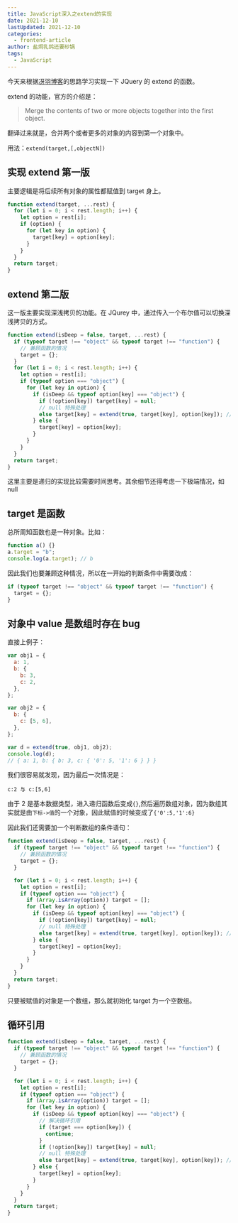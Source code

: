 ```yaml
---
title: JavaScript深入之extend的实现
date: 2021-12-10
lastUpdated: 2021-12-10
categories:
  - frontend-article
author: 盐焗乳鸽还要砂锅
tags:
  - JavaScript
---
```


今天来根据[冴羽博客](https://github.com/mqyqingfeng/Blog)的思路学习实现一下 JQuery 的 extend 的函数。

extend 的功能，官方的介绍是：

> Merge the contents of two or more objects together into the first object.

翻译过来就是，合并两个或者更多的对象的内容到第一个对象中。

用法：`extend(target,[,objectN])`

## 实现 extend 第一版

主要逻辑是将后续所有对象的属性都赋值到 target 身上。

```js
function extend(target, ...rest) {
  for (let i = 0; i < rest.length; i++) {
    let option = rest[i];
    if (option) {
      for (let key in option) {
        target[key] = option[key];
      }
    }
  }
  return target;
}
```

## extend 第二版

这一版主要实现深浅拷贝的功能。在 JQurey 中，通过传入一个布尔值可以切换深浅拷贝的方式。

```js
function extend(isDeep = false, target, ...rest) {
  if (typeof target !== "object" && typeof target !== "function") {
    // 兼顾函数的情况
    target = {};
  }
  for (let i = 0; i < rest.length; i++) {
    let option = rest[i];
    if (typeof option === "object") {
      for (let key in option) {
        if (isDeep && typeof option[key] === "object") {
          if (!option[key]) target[key] = null;
          // null 特殊处理
          else target[key] = extend(true, target[key], option[key]); // 递归实现：将value重新赋值
        } else {
          target[key] = option[key];
        }
      }
    }
  }
  return target;
}
```

这里主要是递归的实现比较需要时间思考。其余细节还得考虑一下极端情况，如 null

## target 是函数

总所周知函数也是一种对象。比如：

```js
function a() {}
a.target = "b";
console.log(a.target); // b
```

因此我们也要兼顾这种情况，所以在一开始的判断条件中需要改成：

```js
if (typeof target !== "object" && typeof target !== "function") {
  target = {};
}
```

## 对象中 value 是数组时存在 bug

直接上例子：

```js
var obj1 = {
  a: 1,
  b: {
    b: 3,
    c: 2,
  },
};

var obj2 = {
  b: {
    c: [5, 6],
  },
};

var d = extend(true, obj1, obj2);
console.log(d);
// { a: 1, b: { b: 3, c: { '0': 5, '1': 6 } } }
```

我们很容易就发现，因为最后一次情况是：

```
c:2 与 c:[5,6]
```

由于 2 是基本数据类型，进入递归函数后变成`{}`,然后遍历数组对象，因为数组其实就是由`下标->值`的一个对象，因此赋值的时候变成了`{'0':5,'1':6}`

因此我们还需要加一个判断数组的条件语句：

```js
function extend(isDeep = false, target, ...rest) {
  if (typeof target !== "object" && typeof target !== "function") {
    // 兼顾函数的情况
    target = {};
  }

  for (let i = 0; i < rest.length; i++) {
    let option = rest[i];
    if (typeof option === "object") {
      if (Array.isArray(option)) target = [];
      for (let key in option) {
        if (isDeep && typeof option[key] === "object") {
          if (!option[key]) target[key] = null;
          // null 特殊处理
          else target[key] = extend(true, target[key], option[key]); // 递归实现：将value重新赋值
        } else {
          target[key] = option[key];
        }
      }
    }
  }
  return target;
}
```

只要被赋值的对象是一个数组，那么就初始化 target 为一个空数组。

## 循环引用

```js
function extend(isDeep = false, target, ...rest) {
  if (typeof target !== "object" && typeof target !== "function") {
    // 兼顾函数的情况
    target = {};
  }

  for (let i = 0; i < rest.length; i++) {
    let option = rest[i];
    if (typeof option === "object") {
      if (Array.isArray(option)) target = [];
      for (let key in option) {
        if (isDeep && typeof option[key] === "object") {
          // 解决循环引用
          if (target === option[key]) {
            continue;
          }
          if (!option[key]) target[key] = null;
          // null 特殊处理
          else target[key] = extend(true, target[key], option[key]); // 递归实现：将value重新赋值
        } else {
          target[key] = option[key];
        }
      }
    }
  }
  return target;
}
```

